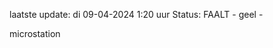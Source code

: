 laatste update: 
di 09-04-2024  1:20   uur 
Status: FAALT - geel - 
<div class="service Y">microstation</div>